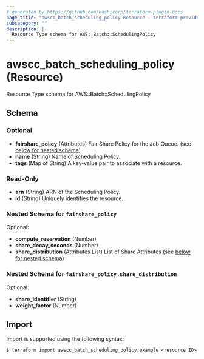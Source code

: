 ```yaml
---
# generated by https://github.com/hashicorp/terraform-plugin-docs
page_title: "awscc_batch_scheduling_policy Resource - terraform-provider-awscc"
subcategory: ""
description: |-
  Resource Type schema for AWS::Batch::SchedulingPolicy
---
```


# awscc_batch_scheduling_policy (Resource)

Resource Type schema for AWS::Batch::SchedulingPolicy



<!-- schema generated by tfplugindocs -->
## Schema

### Optional

- **fairshare_policy** (Attributes) Fair Share Policy for the Job Queue. (see [below for nested schema](#nestedatt--fairshare_policy))
- **name** (String) Name of Scheduling Policy.
- **tags** (Map of String) A key-value pair to associate with a resource.

### Read-Only

- **arn** (String) ARN of the Scheduling Policy.
- **id** (String) Uniquely identifies the resource.

<a id="nestedatt--fairshare_policy"></a>
### Nested Schema for `fairshare_policy`

Optional:

- **compute_reservation** (Number)
- **share_decay_seconds** (Number)
- **share_distribution** (Attributes List) List of Share Attributes (see [below for nested schema](#nestedatt--fairshare_policy--share_distribution))

<a id="nestedatt--fairshare_policy--share_distribution"></a>
### Nested Schema for `fairshare_policy.share_distribution`

Optional:

- **share_identifier** (String)
- **weight_factor** (Number)

## Import

Import is supported using the following syntax:

```shell
$ terraform import awscc_batch_scheduling_policy.example <resource ID>
```

